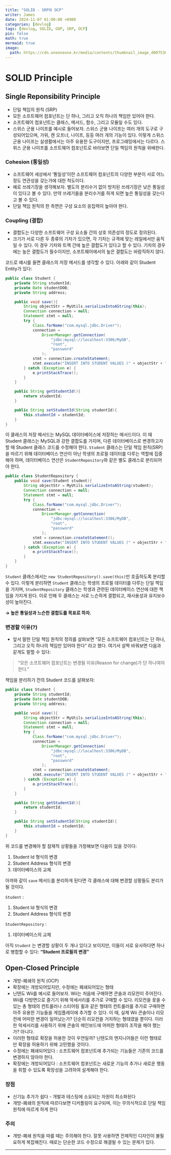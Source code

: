 ```yaml
---
title: "SOLID - SRP와 OCP"
writer: James
date: 2024-11-07 01:00:00 +0900
categories: [devlog]
tags: [devlog, SOLID, OOP, SRP, OCP]
pin: false
math: true
mermaid: true
image:
  path: https://cdn.oneoneone.kr/media/contents/thumbnail_image_d007536d.jpg
---
```


# SOLID Principle

## Single Reponsibility Principle

- 단일 책임의 원칙 (SRP)
- 모든 소프트웨어 컴포넌트는 단 하나, 그리고 오직 하나의 책임만 있어야 한다.
- 소프트웨어 컴포넌트는 클래스, 메서드, 함수, 그리고 모듈일 수도 있다.
- 스위스 군용 나이프를 예시로 들어보자. 스위스 군용 나이프는 여러 개의 도구로 구성되어있으며, 가위, 캔 오프너, 나이프, 등등 여러 개의 기능이 있다. 이렇게 스위스 군용 나이프는 실생활에서는 아주 유용한 도구이지만, 프로그래밍에서는 다르다. 스위스 군용 나이프를 소프트웨어 컴포넌트로 바라보면 단일 책임의 원칙을 위배한다.

### Cohesion (통일성)

- 소프트웨어 세상에서 ‘통일성’이란 소프트웨어 컴포넌트의 다양한 부분이 서로 어느정도 연관성을 갖는가에 대한 척도이다.
- 예로 쓰레기장을 생각해보자. 별도의 분리수거 없이 방치된 쓰레기장은 낮은 통일성이 있다고 볼 수 있다. 만약 쓰레기들을 분리수거를 하게 되면 높은 통일성을 갖는다고 볼 수 있다.
- 단일 책임 원칙의 한 측면은 구성 요소의 응집력이 높아야 한다.

### Coupling (결합)

- 결합도는 다양한 소프트웨어 구성 요소들 간의 상호 의존성의 정도로 정의된다.
- 크기가 서로 다른 두 종류의 기차가 있으면, 각 기차는 규격에 맞는 레일에서만 움직일 수 있다. 이 경우 기차와 트랙 간에 높은 결합도가 있다고 할 수 있다. 기차의 경우에는 높은 결합도가 필수이지만, 소프트웨어에서의 높은 결합도는 바람직하지 않다.

코드로 예시를 들면 클래스의 저장 메서드를 생각할 수 있다. 아래와 같이 Student Entity가 있다:

```java
public class Student {
	private String studentId;
	private Date studentDOB;
	private String address;

	public void save(){
		String objectStr = MyUtils.serializeIntoAString(this);
		Connection connection = null;
		Statement stmt = null;
		try {
			Class.forName("com.mysql.jdbc.Driver");
			connection =
				DriverManager.getConnection(
					"jdbc:mysql://localhost:3306/MyDB",
					"root",
					"password"
				);
			stmt = connection.createStatement;
			stmt.execute("INSERT INTO STUDENT VALUES (" + objectStr + ")");
		} catch (Exception e) {
			e.printStackTrace();
		}
	}

	public String getStudentId(){
		return studentId;
	}

	public String setStudentId(String studentId){
		this.studentId = studentId;
	}
}
```

이 클래스의 저장 메서드는 MySQL 데이터베이스에 저장하는 메서드이다. 이 때 Student 클래스는 MySQL과 강한 결합도를 가지며, 다른 데이터베이스로 변경하고자 할 때 Student 클래스 코드를 수정해야 한다. `Student` 클래스는 단일 책임 원칙(SRP)을 따르기 위해 데이터베이스 연산이 아닌 학생의 프로필 데이터를 다루는 역할에 집중해야 하며, 데이터베이스 연산은 `StudentRepository`와 같은 별도 클래스로 분리되어야 한다.

```java
public class StudentRepository {
	public void save(Student student){
		String objectStr = MyUtils.serializeIntoAString(student);
		Connection connection = null;
		Statement stmt = null;
		try {
			Class.forName("com.mysql.jdbc.Driver");
			connection =
				DriverManager.getConnection(
					"jdbc:mysql://localhost:3306/MyDB",
					"root",
					"password"
				);
			stmt = connection.createStatement();
			stmt.execute("INSERT INTO STUDENT VALUES (" + objectStr + ")");
		} catch (Exception e) {
			e.printStackTrace();
		}
	}
}
```

`Student` 클래스에서는 `new StudentRepository().save(this)`만 호출하도록 분리할 수 있다. 이렇게 분리하면 `Student` 클래스는 학생의 프로필 데이터를 다루는 단일 책임을 가지며, `StudentRepository` 클래스는 학생과 관련된 데이터베이스 연산에 대한 책임을 가지게 된다. 이로 인해 두 클래스는 서로 느슨하게 결합되고, 재사용성과 유지보수성이 높아진다.

**→ 높은 통일성과 느슨한 결합도를 목표로 하자.**

### 변경할 이유(?)

- 앞서 말한 단일 책임 원칙의 정의를 살펴보면 “모든 소프트웨어 컴포넌트는 단 하나, 그리고 오직 하나의 책임만 있어야 한다“ 라고 했다. 여기서 살짝 바꿔보면 다음과 같게도 말할 수 있다:

> "모든 소프트웨어 컴포넌트는 변경될 이유(Reason for change)가 단 하나여야 한다."

책임을 분리하기 전의 Student 코드를 살펴보자:

```java
public class Student {
	private String studentId;
	private Date studentDOB;
	private String address;

	public void save(){
		String objectStr = MyUtils.serializeIntoAString(this);
		Connection connection = null;
		Statement stmt = null;
		try {
			Class.forName("com.mysql.jdbc.Driver");
			connection =
				DriverManager.getConnection(
					"jdbc:mysql://localhost:3306/MyDB",
					"root",
					"password"
				);
			stmt = connection.createStatement;
			stmt.execute("INSERT INTO STUDENT VALUES (" + objectStr + ")");
		} catch (Exception e) {
			e.printStackTrace();
		}
	}

	public String getStudentId(){
		return studentId;
	}

	public String setStudentId(String studentId){
		this.studentId = studentId;
	}
}
```

위 코드를 변경해야 할 잠재적 상황들을 가정해보면 다음이 있을 것이다:

1. Student Id 형식의 변경
2. Student Address 형식의 변경
3. 데이터베이스의 교체

아까와 같이 `save` 메서드를 분리하게 된다면 각 클래스에 대해 변경할 상황들도 분리가 될 것이다.

`Student` :

1. Student Id 형식의 변경
2. Student Address 형식의 변경

`StudentRepository` :

1. 데이터베이스의 교체

아직 `Student` 는 변경할 상황이 두 개나 있다고 보이지만, 이들이 서로 유사하다면 하나로 병합할 수 있다: **“Student 프로필의 변경”**

## **Open-Closed Principle**

- 개방-폐쇄의 원칙 (OCP)
- 확장에는 개방되어있지만, 수정에는 폐쇄되어있는 형태
- 닌텐도 Wii를 예시로 들어보자. Wii는 처음에 구매하면 콘솔과 리모컨이 주어진다. Wii를 다방면으로 즐기기 위해 악세서리를 추가로 구매할 수 있다. 리모컨을 꽂을 수 있는 총 형태의 컨트롤러나 스티어링 휠과 같은 형태의 컨트롤러를 추가로 구매하면 아주 유용한 기능들을 게임플레이에 추가할 수 있다. 이 때, 실제 Wii 콘솔이나 리모컨에 어떠한 변경이 일어났는가? 단순히 리모컨을 거치하는 형태였을 뿐이다. 이러한 악세서리를 사용하기 위해 콘솔의 메인보드에 어떠한 형태의 조작을 해야 했는가? 아니다.
- 이러한 형태로 확장을 허용한 것이 우연일까? 닌텐도의 엔지니어들은 이런 형태로만 확장을 허용하기 위해 고민했을 것이다.
- 수정에는 폐쇄되어있다 : 소프트웨어 컴포넌트에 추가되는 기능들은 기존의 코드를 변경하지 않아야 한다.
- 확장에는 개방되어있다 : 소프트웨어 컴포넌트는 새로운 기능의 추가나 새로운 행동을 취할 수 있도록 확장성을 고려하여 설계해야 한다.

### 장점

- 신기능 추가가 쉽다 - 개발과 테스팅에 소요되는 자원이 최소화된다
- 개방-폐쇄의 원칙에 따르다보면 디커플링이 요구되며, 이는 무의식적으로 단일 책임 원칙에 따르게 하게 한다

### 주의

- 개방-폐쇄 원칙을 따를 때는 주의해야 한다. 잘못 사용하면 전체적인 디자인이 불필요하게 복잡해진다. 때로는 단순한 코드 수정으로 해결될 수 있는 문제가 있다.

---
